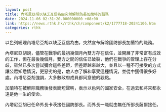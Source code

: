 ```yaml
---
layout: post
title: 內塔尼亞胡以缺乏互信為由突然解除防長加蘭特的職務
date: 2024-11-06 02:31:20.000000000 +08:00
link: https://news.rthk.hk/rthk/ch/component/k2/1777718-20241106.htm
categories: rthk
---
```


以色列總理內塔尼亞胡以缺乏互信為由，突然宣布解除國防部長加蘭特的職務。

內塔尼亞胡說，儘管在戰爭的最初幾個月內雙方存在信任，並開展了非常富有成效的工作，但在最後幾個月，雙方之間的信任已破裂，他們在戰爭的管理上存在分歧，雖然已多次嘗試彌合這些差距，但差距越來越大，並且以一種不可接受的方式讓公眾知悉情況，更惡劣的是，敵人亦了解和享受這種情況，並從中獲得很多好處。內塔尼亞胡強調，大多數政府成員都同意他的觀點。

加蘭特在被解除職務後發表簡短聲明，表示以色列的國家安全，在過去和將來都永遠是他一生的使命。

內塔尼亞胡已任命外長卡茨接任國防部長。而外長一職就由無任所部長薩爾接任。
